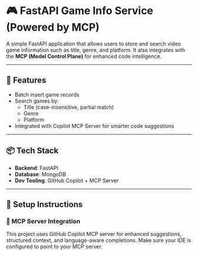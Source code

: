 # 🎮 FastAPI Game Info Service (Powered by MCP)

A simple FastAPI application that allows users to store and search video game information such as title, genre, and platform. It also integrates with the **MCP (Model Control Plane)** for enhanced code intelligence.

---

## 🚀 Features

- Batch insert game records
- Search games by:
  - Title (case-insensitive, partial match)
  - Genre
  - Platform
- Integrated with Copilot MCP Server for smarter code suggestions

---

## 📦 Tech Stack

- **Backend**: FastAPI
- **Database**: MongoDB
- **Dev Tooling**: GitHub Copilot + MCP Server

---

## 🔧 Setup Instructions

### 📌 MCP Server Integration

This project uses GitHub Copilot MCP server for enhanced suggestions, structured context, and language-aware completions. Make sure your IDE is configured to point to your MCP server.

